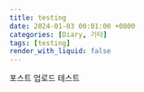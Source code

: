 ```yaml
---
title: testing
date: 2024-01-03 00:01:00 +0800
categories: [Diary, 기타]
tags: [testing]
render_with_liquid: false
---
```


포스트 업로드 테스트
